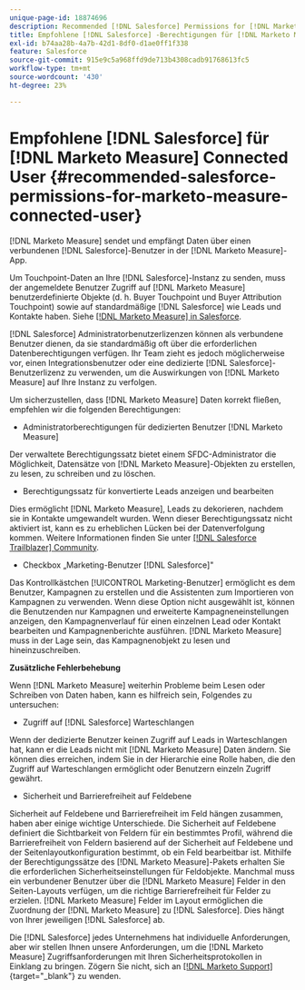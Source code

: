 ```yaml
---
unique-page-id: 18874696
description: Recommended [!DNL Salesforce] Permissions for [!DNL Marketo Measure] Connected User - [!DNL Marketo Measure]
title: Empfohlene [!DNL Salesforce] -Berechtigungen für [!DNL Marketo Measure] Connected User
exl-id: b74aa28b-4a7b-42d1-8df0-d1ae0ff1f338
feature: Salesforce
source-git-commit: 915e9c5a968ffd9de713b4308cadb91768613fc5
workflow-type: tm+mt
source-wordcount: '430'
ht-degree: 23%

---
```


# Empfohlene [!DNL Salesforce] für [!DNL Marketo Measure] Connected User {#recommended-salesforce-permissions-for-marketo-measure-connected-user}

[!DNL Marketo Measure] sendet und empfängt Daten über einen verbundenen [!DNL Salesforce]-Benutzer in der [!DNL Marketo Measure]-App.

Um Touchpoint-Daten an Ihre [!DNL Salesforce]-Instanz zu senden, muss der angemeldete Benutzer Zugriff auf [!DNL Marketo Measure] benutzerdefinierte Objekte (d. h. Buyer Touchpoint und Buyer Attribution Touchpoint) sowie auf standardmäßige [!DNL Salesforce] wie Leads und Kontakte haben. Siehe [[!DNL Marketo Measure] in Salesforce](/help/configuration-and-setup/marketo-measure-and-salesforce/how-marketo-measure-and-salesforce-interact.md).

[!DNL Salesforce] Administratorbenutzerlizenzen können als verbundene Benutzer dienen, da sie standardmäßig oft über die erforderlichen Datenberechtigungen verfügen. Ihr Team zieht es jedoch möglicherweise vor, einen Integrationsbenutzer oder eine dedizierte [!DNL Salesforce]-Benutzerlizenz zu verwenden, um die Auswirkungen von [!DNL Marketo Measure] auf Ihre Instanz zu verfolgen.

Um sicherzustellen, dass [!DNL Marketo Measure] Daten korrekt fließen, empfehlen wir die folgenden Berechtigungen:

* Administratorberechtigungen für dedizierten Benutzer [!DNL Marketo Measure]

Der verwaltete Berechtigungssatz bietet einem SFDC-Administrator die Möglichkeit, Datensätze von [!DNL Marketo Measure]-Objekten zu erstellen, zu lesen, zu schreiben und zu löschen.

* Berechtigungssatz für konvertierte Leads anzeigen und bearbeiten

Dies ermöglicht [!DNL Marketo Measure], Leads zu dekorieren, nachdem sie in Kontakte umgewandelt wurden. Wenn dieser Berechtigungssatz nicht aktiviert ist, kann es zu erheblichen Lücken bei der Datenverfolgung kommen. Weitere Informationen finden Sie unter [[!DNL Salesforce Trailblazer] Community](https://help.salesforce.com/s/articleView?language=en_US&amp;id=leads_view_edit_converted.htm&amp;type=5).

* Checkbox „Marketing-Benutzer [!DNL Salesforce]&quot;

Das Kontrollkästchen [!UICONTROL Marketing-Benutzer] ermöglicht es dem Benutzer, Kampagnen zu erstellen und die Assistenten zum Importieren von Kampagnen zu verwenden. Wenn diese Option nicht ausgewählt ist, können die Benutzenden nur Kampagnen und erweiterte Kampagneneinstellungen anzeigen, den Kampagnenverlauf für einen einzelnen Lead oder Kontakt bearbeiten und Kampagnenberichte ausführen. [!DNL Marketo Measure] muss in der Lage sein, das Kampagnenobjekt zu lesen und hineinzuschreiben.

**Zusätzliche Fehlerbehebung**

Wenn [!DNL Marketo Measure] weiterhin Probleme beim Lesen oder Schreiben von Daten haben, kann es hilfreich sein, Folgendes zu untersuchen:

* Zugriff auf [!DNL Salesforce] Warteschlangen

Wenn der dedizierte Benutzer keinen Zugriff auf Leads in Warteschlangen hat, kann er die Leads nicht mit [!DNL Marketo Measure] Daten ändern. Sie können dies erreichen, indem Sie in der Hierarchie eine Rolle haben, die den Zugriff auf Warteschlangen ermöglicht oder Benutzern einzeln Zugriff gewährt.

* Sicherheit und Barrierefreiheit auf Feldebene

Sicherheit auf Feldebene und Barrierefreiheit im Feld hängen zusammen, haben aber einige wichtige Unterschiede. Die Sicherheit auf Feldebene definiert die Sichtbarkeit von Feldern für ein bestimmtes Profil, während die Barrierefreiheit von Feldern basierend auf der Sicherheit auf Feldebene und der Seitenlayoutkonfiguration bestimmt, ob ein Feld bearbeitbar ist. Mithilfe der Berechtigungssätze des [!DNL Marketo Measure]-Pakets erhalten Sie die erforderlichen Sicherheitseinstellungen für Feldobjekte. Manchmal muss ein verbundener Benutzer über die [!DNL Marketo Measure] Felder in den Seiten-Layouts verfügen, um die richtige Barrierefreiheit für Felder zu erzielen. [!DNL Marketo Measure] Felder im Layout ermöglichen die Zuordnung der [!DNL Marketo Measure] zu [!DNL Salesforce]. Dies hängt von Ihrer jeweiligen [!DNL Salesforce] ab.

Die [!DNL Salesforce] jedes Unternehmens hat individuelle Anforderungen, aber wir stellen Ihnen unsere Anforderungen, um die [!DNL Marketo Measure] Zugriffsanforderungen mit Ihren Sicherheitsprotokollen in Einklang zu bringen. Zögern Sie nicht, sich an [[!DNL Marketo Support]](https://nation.marketo.com/t5/support/ct-p/Support){target="_blank"} zu wenden.

